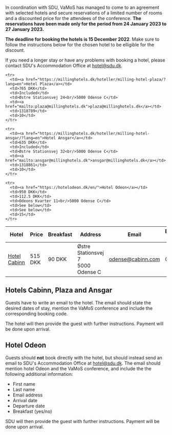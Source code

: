 In coordination with SDU, VaMoS has managed to come to an agreement with
selected hotels and secure reservations of a limited number of rooms and a
discounted price for the attendees of the conference. **The reservations have
been made only for the period from 24 January 2023 to 27 January 2023.**

**The deadline for booking the hotels is 15 December 2022**. Make sure to follow
the instructions below for the chosen hotel to be elligible for the discount.

If you need a longer stay or have any problems with booking a hotel, please
contact SDU's Accommodation Office at [hotel@sdu.dk](mailto:hotel@sdu.dk).

<table class="table">
  <thead>
    <tr>
      <th><strong>Hotel</strong></th>
      <th><strong>Price</strong></th>
      <th><strong>Breakfast</strong></th>
      <th><strong>Address</strong></th>
      <th><strong>Email</strong></th>
      <th><strong>Booking code</strong></th>
      <th><strong>Rooms</strong></th>
    </tr>
  </thead>

  <tbody>
    <tr>
      <td><a href="https://en.cabinn.com/hotel/cabinn-odense">Hotel Cabinn</a></td>
      <td>515 DKK</td>
      <td>90 DKK</td>
      <td>Østre Stationsvej 7<br/>5000 Odense C</td>
      <td><a href="mailto:odense@cabinn.com">odense@cabinn.com</a></td>
      <td>CBSHSL</td>
      <td>25</td>
    </tr>

    <tr>
      <td><a href="https://millinghotels.dk/hoteller/milling-hotel-plaza/?lang=en">Hotel Plaza</a></td>
      <td>765 DKK</td>
      <td>Included</td>
      <td>Østre Stationsvej 24<br/>5000 Odense C</td>
      <td><a href="mailto:plaza@millinghotels.dk">plaza@millinghotels.dk</a></td>
      <td>1318789</td>
      <td>10</td>
    </tr>

    <tr>
      <td><a href="https://millinghotels.dk/hoteller/milling-hotel-ansgar/?lang=en">Hotel Ansgar</a></td>
      <td>635 DKK</td>
      <td>Included</td>
      <td>Østre Stationsvej 32<br/>5000 Odense C</td>
      <td><a href="mailto:ansgar@millinghotels.dk">ansgar@millinghotels.dk</a></td>
      <td>1318861</td>
      <td>10</td>
    </tr>

    <tr>
      <td><a href="https://hotelodeon.dk/en/">Hotel Odeon</a></td>
      <td>950 DKK</td>
      <td>112.5 DKK</td>
      <td>Odeons Kvarter 11<br/>5000 Odense C</td>
      <td>See below</td>
      <td>See below</td>
      <td>15</td>
    </tr>
  </tbody>
</table>

## Hotels Cabinn, Plaza and Ansgar

Guests have to write an email to the hotel. The email should state the desired
dates of stay, mention the VaMoS conference and include the corresponding
booking code.

The hotel will then provide the guest with further instructions. Payment will be
done upon arrival.

## Hotel Odeon

Guests should **not** book directly with the hotel, but should instead send an
email to SDU's Accommodation Office at [hotel@sdu.dk](mailto:hotel@sdu.dk). The
email should mention hotel Odeon and the VaMoS conference, and include the the
following additional information:

- First name
- Last name
- Email address
- Arrival date
- Departure date
- Breakfast (yes/no)

SDU will then provide the guest with further instructions. Payment will be done
upon arrival.
